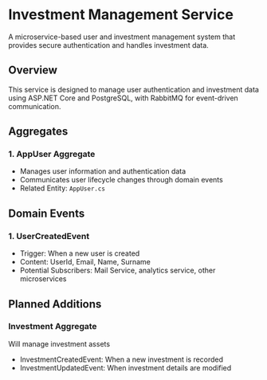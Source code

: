 # Investment Management Service

A microservice-based user and investment management system that provides secure authentication and handles investment data.

## Overview

This service is designed to manage user authentication and investment data using ASP.NET Core and PostgreSQL, with RabbitMQ for event-driven communication.

## Aggregates

### 1. AppUser Aggregate
  - Manages user information and authentication data
  - Communicates user lifecycle changes through domain events
  - Related Entity: `AppUser.cs`

## Domain Events

### 1. UserCreatedEvent
  - Trigger: When a new user is created
  - Content: UserId, Email, Name, Surname
  - Potential Subscribers: Mail Service, analytics service, other microservices

## Planned Additions

### Investment Aggregate
Will manage investment assets

- InvestmentCreatedEvent: When a new investment is recorded
- InvestmentUpdatedEvent: When investment details are modified
